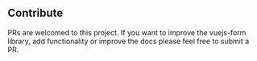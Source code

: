 ## Contribute

PRs are welcomed to this project.
If you want to improve the vuejs-form library, add
functionality or improve the docs please feel free to submit a PR.

